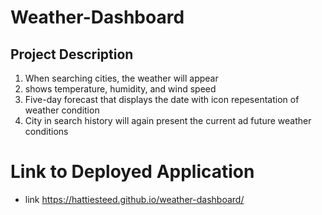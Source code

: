 # Weather-Dashboard
## Project Description
1. When searching cities, the weather will appear
2. shows temperature, humidity, and wind speed
3. Five-day forecast that displays the date with icon repesentation of weather condition
4. City in search history will again present the current ad future weather conditions

# Link to Deployed Application
* link
https://hattiesteed.github.io/weather-dashboard/ 

